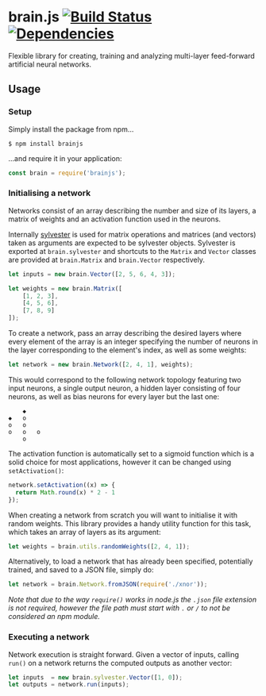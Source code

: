# brain.js [![Build Status](https://img.shields.io/travis/ClaudioAlbertin/brainjs.svg)](https://travis-ci.org/ClaudioAlbertin/brainjs) [![Dependencies](https://img.shields.io/david/ClaudioAlbertin/brainjs.svg)](https://david-dm.org/ClaudioAlbertin/brainjs)

Flexible library for creating, training and analyzing multi-layer feed-forward artificial neural networks.

## Usage

### Setup

Simply install the package from npm…

```
$ npm install brainjs
```

…and require it in your application:

```js
const brain = require('brainjs');
```

### Initialising a network

Networks consist of an array describing the number and size of its layers, a matrix of weights and an activation function used in the neurons.

Internally [sylvester](http://sylvester.jcoglan.com) is used for matrix operations and matrices (and vectors) taken as arguments are expected to be sylvester objects.
Sylvester is exported at `brain.sylvester` and shortcuts to the `Matrix` and `Vector` classes are provided at `brain.Matrix` and `brain.Vector` respectively.

```js
let inputs = new brain.Vector([2, 5, 6, 4, 3]);

let weights = new brain.Matrix([
    [1, 2, 3],
    [4, 5, 6],
    [7, 8, 9]
]);
```

To create a network, pass an array describing the desired layers where every element of the array is an integer specifying the number of neurons in the layer corresponding to the element's index, as well as some weights:

```js
let network = new brain.Network([2, 4, 1], weights);
```

This would correspond to the following network topology featuring two input neurons, a single output neuron, a hidden layer consisting of four neurons, as well as bias neurons for every layer but the last one:

```
    ◆
◆   o
o   o
o   o   o
    o
```

The activation function is automatically set to a sigmoid function which is a solid choice for most applications, however it can be changed using `setActivation()`:

```js
network.setActivation((x) => {
  return Math.round(x) * 2 - 1
});
```

When creating a network from scratch you will want to initialise it with random weights. This library provides a handy utility function for this task, which takes an array of layers as its argument:

```js
let weights = brain.utils.randomWeights([2, 4, 1]);
```

Alternatively, to load a network that has already been specified, potentially trained, and saved to a JSON file, simply do:

```js
let network = brain.Network.fromJSON(require('./xnor'));
```

*Note that due to the way `require()` works in node.js the `.json` file extension is not required, however the file path must start with `.` or `/` to not be considered an npm module.*

### Executing a network

Network execution is straight forward. Given a vector of inputs, calling `run()` on a network returns the computed outputs as another vector:

```js
let inputs  = new brain.sylvester.Vector([1, 0]);
let outputs = network.run(inputs);
```
